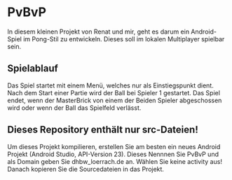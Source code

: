# PvBvP 
In diesem kleinen Projekt von Renat und mir, geht es darum ein Android-Spiel im Pong-Stil zu entwickeln.
Dieses soll im lokalen Multiplayer spielbar sein.
## Spielablauf
Das Spiel startet mit einem Menü, welches nur als Einstiegspunkt dient.
Nach dem Start einer Partie wird der Ball bei Spieler 1 gestartet.
Das Spiel endet, wenn der MasterBrick von einem der Beiden Spieler abgeschossen wird oder wenn der Ball das Spielfeld verlässt.
## Dieses Repository enthält nur src-Dateien!
Um dieses Projekt kompilieren, erstellen Sie am besten ein neues Android Projekt (Android Studio, API-Version 23).
Dieses Nennnen Sie PvBvP und als Domain geben Sie dhbw_loerrach.de an.
Wählen Sie keine activity aus!
Danach kopieren Sie die Sourcedateien in das Projekt.
